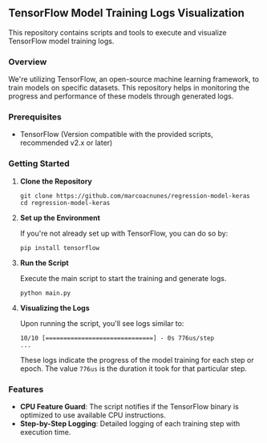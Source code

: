 ## TensorFlow Model Training Logs Visualization

This repository contains scripts and tools to execute and visualize TensorFlow model training logs.

### Overview

We're utilizing TensorFlow, an open-source machine learning framework, to train models on specific datasets. This repository helps in monitoring the progress and performance of these models through generated logs.

### Prerequisites

- TensorFlow (Version compatible with the provided scripts, recommended v2.x or later)

### Getting Started

1. **Clone the Repository**

   ```
   git clone https://github.com/marcoacnunes/regression-model-keras
   cd regression-model-keras
   ```

2. **Set up the Environment**

   If you're not already set up with TensorFlow, you can do so by:
   
   ```
   pip install tensorflow
   ```

3. **Run the Script**

   Execute the main script to start the training and generate logs.

   ```
   python main.py
   ```

4. **Visualizing the Logs**

   Upon running the script, you'll see logs similar to:
   
   ```
   10/10 [==============================] - 0s 776us/step
   ...
   ```

   These logs indicate the progress of the model training for each step or epoch. The value `776us` is the duration it took for that particular step.

### Features

- **CPU Feature Guard**: The script notifies if the TensorFlow binary is optimized to use available CPU instructions.
- **Step-by-Step Logging**: Detailed logging of each training step with execution time.
